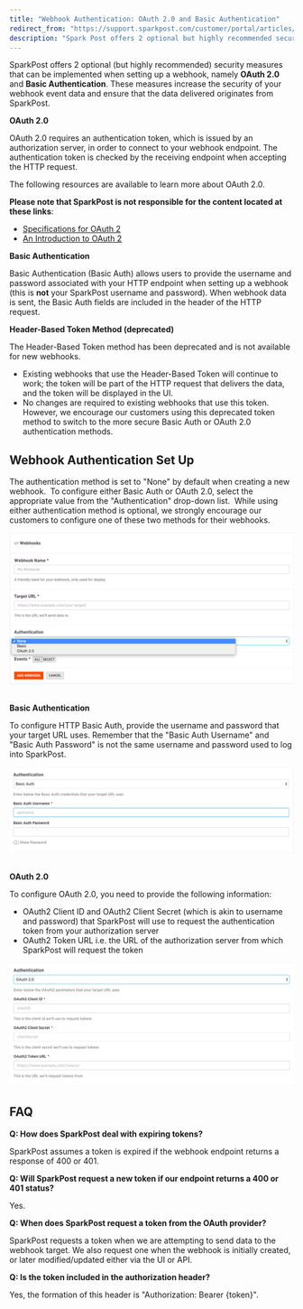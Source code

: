```yaml
---
title: "Webhook Authentication: OAuth 2.0 and Basic Authentication"
redirect_from: "https://support.sparkpost.com/customer/portal/articles/2112385-webhook-authentication-oauth-2-0-and-basic-authentication"
description: "Spark Post offers 2 optional but highly recommended security measures that can be implemented when setting up a webhook namely OAuth 2.0 and Basic Authentication These measures increase the security of your webhook event data and ensure that the data delivered originates from Spark Post OAuth 2..."
---
```


SparkPost offers 2 optional (but highly recommended) security measures that can be implemented when setting up a webhook, namely **OAuth 2.0** and **Basic Authentication**. These measures increase the security of your webhook event data and ensure that the data delivered originates from SparkPost.

**OAuth 2.0**

OAuth 2.0 requires an authentication token, which is issued by an authorization server, in order to connect to your webhook endpoint. The authentication token is checked by the receiving endpoint when accepting the HTTP request.

The following resources are available to learn more about OAuth 2.0.

**Please note that SparkPost is not responsible for the content located at these links**:

* [Specifications for OAuth 2](http://tools.ietf.org/html/rfc6749-specificationforOauth2)
* [An Introduction to OAuth 2](https://www.digitalocean.com/community/tutorials/an-introduction-to-oauth-2)

**Basic Authentication**

Basic Authentication (Basic Auth) allows users to provide the username and password associated with your HTTP endpoint when setting up a webhook (this is **not** your SparkPost username and password). When webhook data is sent, the Basic Auth fields are included in the header of the HTTP request.

**Header-Based Token Method (deprecated)**

The Header-Based Token method has been deprecated and is not available for new webhooks.

* Existing webhooks that use the Header-Based Token will continue to work; the token will be part of the HTTP request that delivers the data, and the token will be displayed in the UI.
* No changes are required to existing webhooks that use this token. However, we encourage our customers using this deprecated token method to switch to the more secure Basic Auth or OAuth 2.0 authentication methods.​

## Webhook Authentication Set Up

The authentication method is set to "None" by default when creating a new webhook.  To configure either Basic Auth or OAuth 2.0, select the appropriate value from the "Authentication" drop-down list.  While using either authentication method is optional, we strongly encourage our customers to configure one of these two methods for their webhooks.

![](media/webhook-authentication-o-auth-2-0-and-basic-authentication/Screenshot_2015-09-18_15.53.14_original.png) 

**Basic Authentication**

To configure HTTP Basic Auth, provide the username and password that your target URL uses. Remember that the "Basic Auth Username" and "Basic Auth Password" is not the same username and password used to log into SparkPost.

![](media/webhook-authentication-o-auth-2-0-and-basic-authentication/screenshot-1_original.png) 

**OAuth 2.0**

To configure OAuth 2.0, you need to provide the following information:

* OAuth2 Client ID and OAuth2 Client Secret (which is akin to username and password) that SparkPost will use to request the authentication token from your authorization server
* OAuth2 Token URL i.e. the URL of the authorization server from which SparkPost will request the token

![](media/webhook-authentication-o-auth-2-0-and-basic-authentication/screenshot-2_original.png)​

## FAQ

**Q: How does SparkPost deal with expiring tokens?**

SparkPost assumes a token is expired if the webhook endpoint returns a response of 400 or 401.

**Q: Will SparkPost request a new token if our endpoint returns a 400 or 401 status?**

Yes.

**Q: When does SparkPost request a token from the OAuth provider?**

SparkPost requests a token when we are attempting to send data to the webhook target. We also request one when the webhook is initially created, or later modified/updated either via the UI or API.

**Q: Is the token included in the authorization header?**

Yes, the formation of this header is "Authorization: Bearer {token}".